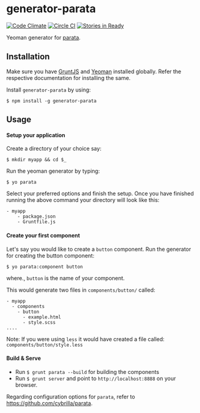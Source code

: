 # generator-parata

[![Code Climate](https://codeclimate.com/github/cybrilla/generator-parata/badges/gpa.svg)](https://codeclimate.com/github/cybrilla/generator-parata)
[![Circle CI](https://circleci.com/gh/cybrilla/generator-parata.svg?style=svg)](https://circleci.com/gh/cybrilla/generator-parata)
[![Stories in Ready](https://badge.waffle.io/cybrilla/generator-parata.png?label=ready&title=Ready)](https://waffle.io/cybrilla/generator-parata)

Yeoman generator for [parata](https://github.com/cybrilla/parata).

## Installation
Make sure you have [GruntJS](http://gruntjs.com) and [Yeoman](http://yeoman.io/) installed globally. Refer the respective documentation for installing the same.

Install `generator-parata` by using:

`$ npm install -g generator-parata`

## Usage

#### Setup your application
Create a directory of your choice say:

`$ mkdir myapp && cd $_`

Run the yeoman generator by typing:

`$ yo parata`

Select your preferred options and finish the setup. Once you have finished running the above command your directory will look like this:
```
- myapp
    - package.json
    - Gruntfile.js
```

#### Create your first component

Let's say you would like to create a `button` component. Run the generator for creating the button component:

`$ yo parata:component button`

where., `button` is the name of your component.

This would generate two files in `components/button/` called:
```
- myapp
  - components
    - button
      - example.html
      - style.scss
....
```

Note: If you were using `less` it would have created a file called: `components/button/style.less`

#### Build & Serve

- Run `$ grunt parata --build` for building the components
- Run `$ grunt server` and point to `http://localhost:8888` on your browser.

Regarding configuration options for `parata`, refer to https://github.com/cybrilla/parata.
